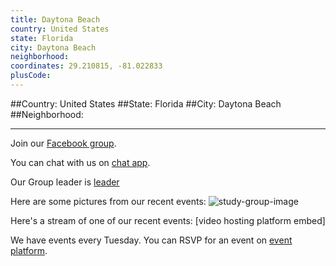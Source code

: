 ```yaml
---
title: Daytona Beach
country: United States
state: Florida
city: Daytona Beach
neighborhood: 
coordinates: 29.210815, -81.022833
plusCode:
---
```


##Country: United States
##State: Florida
##City: Daytona Beach
##Neighborhood: 
*****
Join our [Facebook group](https://www.facebook.com/groups/free.code.camp.daytona.beach).

You can chat with us on [chat app]().

Our Group leader is [leader]()

Here are some pictures from our recent events:
![study-group-image]()

Here's a stream of one of our recent events:
[video hosting platform embed]

We have events every Tuesday. You can RSVP for an event on [event platform]().
